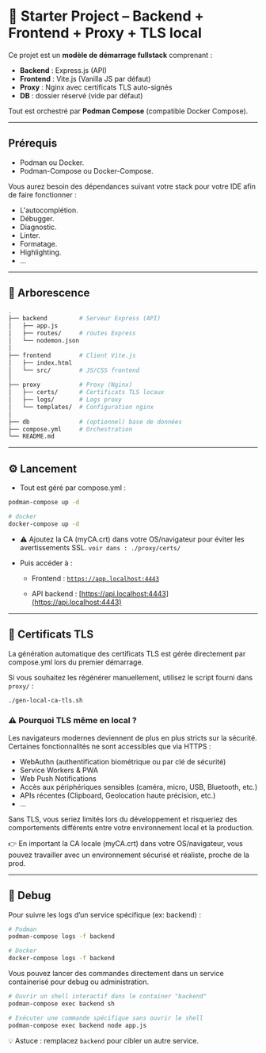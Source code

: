 # 🚀 Starter Project – Backend + Frontend + Proxy + TLS local

Ce projet est un **modèle de démarrage fullstack** comprenant :

- **Backend** : Express.js (API)
- **Frontend** : Vite.js (Vanilla JS par défaut)
- **Proxy** : Nginx avec certificats TLS auto-signés
- **DB** : dossier réservé (vide par défaut)

Tout est orchestré par **Podman Compose** (compatible Docker Compose).

---

## Prérequis

- Podman ou Docker.
- Podman-Compose ou Docker-Compose.

Vous aurez besoin des dépendances suivant votre stack pour
votre IDE afin de faire fonctionner :

- L'autocomplétion.
- Débugger.
- Diagnostic.
- Linter.
- Formatage.
- Highlighting.
- ...

---

## 📂 Arborescence

```bash
.
├── backend         # Serveur Express (API)
│   ├── app.js
│   ├── routes/     # routes Express
│   └── nodemon.json
│
├── frontend        # Client Vite.js
│   ├── index.html
│   └── src/        # JS/CSS frontend
│
├── proxy           # Proxy (Nginx)
│   ├── certs/      # Certificats TLS locaux
│   ├── logs/       # Logs proxy
│   └── templates/  # Configuration nginx
│
├── db              # (optionnel) base de données
├── compose.yml     # Orchestration
└── README.md
```

---

## ⚙️ Lancement

- Tout est géré par compose.yml :

```bash
podman-compose up -d

# docker
docker-compose up -d
```

- ⚠️ Ajoutez la CA (myCA.crt) dans votre OS\/navigateur pour
  éviter les avertissements SSL. `voir dans : ./proxy/certs/`

- Puis accéder à :
  - Frontend : [`https://app.localhost:4443`](https://app.localhost:4443)

  - API backend : [https://api.localhost:4443](https://api.localhost:4443)

---

## 🔧 Certificats TLS

La génération automatique des certificats TLS est
gérée directement par compose.yml lors du premier démarrage.

Si vous souhaitez les régénérer manuellement,
utilisez le script fourni dans `proxy/` :

```bash
./gen-local-ca-tls.sh
```

### ⚠️ Pourquoi TLS même en local ?

Les navigateurs modernes deviennent de plus en plus stricts sur la sécurité.
Certaines fonctionnalités ne sont accessibles que via HTTPS :

- WebAuthn (authentification biométrique ou par clé de sécurité)
- Service Workers & PWA
- Web Push Notifications
- Accès aux périphériques sensibles (caméra, micro, USB, Bluetooth, etc.)
- APIs récentes (Clipboard, Geolocation haute précision, etc.)
- ...

Sans TLS, vous seriez limités lors du développement et risqueriez des
comportements différents entre votre environnement local et la production.

👉 En important la CA locale (myCA.crt) dans votre OS/navigateur, vous pouvez
travailler avec un environnement sécurisé et réaliste, proche de la prod.

---

## 🐛 Debug

Pour suivre les logs d’un service spécifique (ex: backend) :

```bash
# Podman
podman-compose logs -f backend

# Docker
docker-compose logs -f backend
```

Vous pouvez lancer des commandes directement dans un
service containerisé pour debug ou administration.

```bash
# Ouvrir un shell interactif dans le container "backend"
podman-compose exec backend sh

# Exécuter une commande spécifique sans ouvrir le shell
podman-compose exec backend node app.js
```

💡 Astuce : remplacez `backend` pour cibler un autre service.
